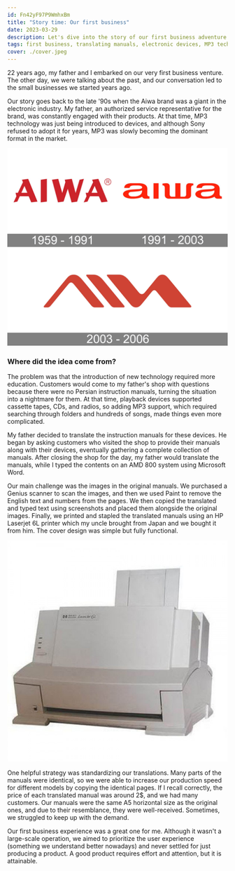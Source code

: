 ```yaml
---
id: Fn42yF97P9WmhxBm
title: "Story time: Our first business"
date: 2023-03-29
description: Let's dive into the story of our first business adventure together with my dad, where we translated electronic device manuals from English to Persian. We discuss the challenges we faced, the strategies we employed, and the positive experiences that resulted from our efforts.
tags: first business, translating manuals, electronic devices, MP3 technology, father and child business, user experience, Persian translation, entrepreneurship
cover: ./cover.jpeg
---
```


22 years ago, my father and I embarked on our very first business venture. The other day, we were talking about the past, and our conversation led to the small businesses we started years ago.

Our story goes back to the late '90s when the Aiwa brand was a giant in the electronic industry. My father, an authorized service representative for the brand, was constantly engaged with their products. At that time, MP3 technology was just being introduced to devices, and although Sony refused to adopt it for years, MP3 was slowly becoming the dominant format in the market.

![Aiwa logos](./aiwa-logo.jpeg)

### Where did the idea come from?

The problem was that the introduction of new technology required more education. Customers would come to my father's shop with questions because there were no Persian instruction manuals, turning the situation into a nightmare for them. At that time, playback devices supported cassette tapes, CDs, and radios, so adding MP3 support, which required searching through folders and hundreds of songs, made things even more complicated.

My father decided to translate the instruction manuals for these devices. He began by asking customers who visited the shop to provide their manuals along with their devices, eventually gathering a complete collection of manuals. After closing the shop for the day, my father would translate the manuals, while I typed the contents on an AMD 800 system using Microsoft Word.

Our main challenge was the images in the original manuals. We purchased a Genius scanner to scan the images, and then we used Paint to remove the English text and numbers from the pages. We then copied the translated and typed text using screenshots and placed them alongside the original images. Finally, we printed and stapled the translated manuals using an HP Laserjet 6L printer which my uncle brought from Japan and we bought it from him. The cover design was simple but fully functional.

![HP Laserjet 6L](./printer.jpeg)

One helpful strategy was standardizing our translations. Many parts of the manuals were identical, so we were able to increase our production speed for different models by copying the identical pages. If I recall correctly, the price of each translated manual was around 2$, and we had many customers. Our manuals were the same A5 horizontal size as the original ones, and due to their resemblance, they were well-received. Sometimes, we struggled to keep up with the demand.

Our first business experience was a great one for me. Although it wasn't a large-scale operation, we aimed to prioritize the user experience (something we understand better nowadays) and never settled for just producing a product. A good product requires effort and attention, but it is attainable.

